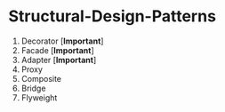 # Structural-Design-Patterns
1. Decorator [**Important**]
2. Facade [**Important**]
3. Adapter [**Important**]
4. Proxy 
5. Composite 
6. Bridge 
7. Flyweight 
